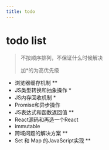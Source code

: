 ```yaml
---
title: todo
---
```


# todo list

> 不按顺序排列，不保证什么时候解决
> 
> 加*的为高优先级

- 浏览器缓存机制 **
- JS类型转换和抽象操作 *
- JS内存回收机制 *
- Promise和异步操作
- JS表达式和函数返回值 **
- React源码和再造一个React
- immutable
- 跨域问题的解决方案 **
- Set 和 Map 的JavaScript实现 **